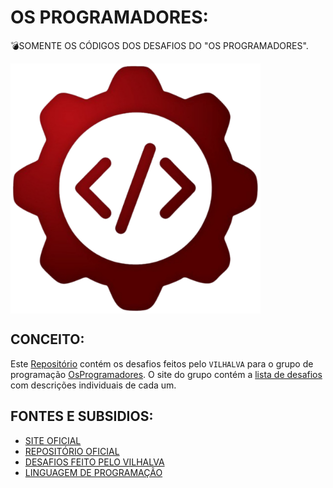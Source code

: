 # OS PROGRAMADORES:
💣SOMENTE OS CÓDIGOS DOS DESAFIOS DO "OS PROGRAMADORES".

<img src="FOTO.png" align="center" width="400"> <br>

## CONCEITO:
Este [Repositório](https://github.com/OsProgramadores/op-desafios) contém os desafios feitos pelo `VILHALVA` para o grupo de programação [OsProgramadores](http://t.me/osprogramadores). O site do grupo contém a [lista de desafios](https://osprogramadores.com/desafios/) com descrições individuais de cada um.

## FONTES E SUBSIDIOS:
- [SITE OFICIAL](https://osprogramadores.com/desafios/)
- [REPOSITÓRIO OFICIAL](https://github.com/OsProgramadores/op-desafios)
- [DESAFIOS FEITO PELO VILHALVA](https://github.com/VILHALVA)
- [LINGUAGEM DE PROGRAMAÇÃO](https://github.com/VILHALVA/CURSO-DE-PYTHON)


